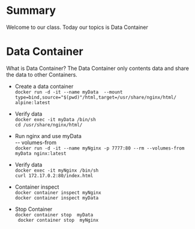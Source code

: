 # Summary 
Welcome to our class. Today our topics is Data Container 
# Data Container
What is Data Container? The Data Container only contents data and share the data to other Containers.
- Create a data container   
        `docker run -d -it --name myData  --mount type=bind,source="$(pwd)"/html,target=/usr/share/nginx/html/ alpine:latest` 
- Verify data  
        `docker exec -it myData /bin/sh`    
        `cd /usr/share/nginx/html/`  
- Run nginx and use myData  
-- volumes-from        
        `docker run -d -it --name myNginx -p 7777:80 --rm --volumes-from myData nginx:latest`  
- Verify data            
`docker exec -it myNginx /bin/sh`        
`curl 172.17.0.2:80/index.html`          
- Container inspect   
`docker container inspect myNginx`  
`docker container inspect myData`  

- Stop Container  
`docker container stop  myData`  
` docker container stop  myNginx`  

